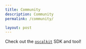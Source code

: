 ```yaml
---
title: Community
description: Community
permalink: /community/

layout: post
---
```


Check out the [`oscalkit`](https://github.com/docker/oscalkit) SDK and tool!
